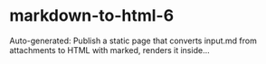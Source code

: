# markdown-to-html-6
Auto-generated: Publish a static page that converts input.md from attachments to HTML with marked, renders it inside...
